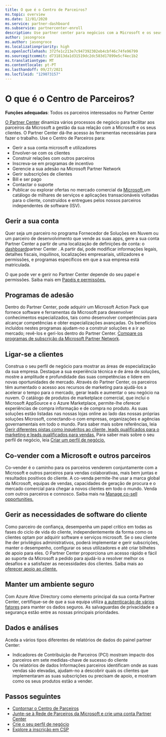 ```yaml
---
title: O que é o Centro de Parceiros?
ms.topic: overview
ms.date: 12/01/2020
ms.service: partner-dashboard
ms.subservice: partnercenter-enroll
description: Use partner center para negócios com a Microsoft e os seus clientes
author: jasongroce
ms.author: jasongroce
ms.localizationpriority: high
ms.openlocfilehash: 372fe1c213e7c947392302eb4cbf46c74fe96799
ms.sourcegitcommit: d731813da1d31519dc2dc583d17899e5cf4ec1b2
ms.translationtype: MT
ms.contentlocale: pt-PT
ms.lasthandoff: 09/27/2021
ms.locfileid: "129073157"
---
```

# <a name="what-is-partner-center"></a>O que é o Centro de Parceiros?

**Funções adequadas**: Todos os parceiros interessados no Partner Center

[O Partner Center](https://partner.microsoft.com/dashboard/home) dinamiza vários processos de negócio para facilitar aos parceiros da Microsoft a gestão da sua relação com a Microsoft e os seus clientes. O Partner Center dá-lhe acesso às ferramentas necessárias para fazer o trabalho. Use o Centro de Parceiros para:

- Gerir a sua conta microsoft e utilizadores
- Envolver-se com os clientes
- Construir relações com outros parceiros
- Inscreva-se em programas de incentivo
- Gerencie a sua adesão na Microsoft Partner Network
- Gerir subscrições de clientes
- Bill e ser pago
- Contactar o suporte
- Publicar ou explorar ofertas no mercado comercial da [Microsoft,](/azure/marketplace)um catálogo de milhares de serviços e aplicações transacionáveis voltadas para o cliente, construídos e entregues pelos nossos parceiros independentes de software (ISV).

## <a name="manage-your-account"></a>Gerir a sua conta

Quer seja um parceiro no programa Fornecedor de Soluções em Nuvem ou um parceiro de desenvolvimento que vende as suas apps, gere a sua conta Partner Center a partir de uma localização de definições de conta: o [dashboard](https://partner.microsoft.com/dashboard/home)partner Center . A partir daí, pode modificar informações legais, detalhes fiscais, inquilinos, localizações empresariais, utilizadores e permissões, e programas específicos em que a sua empresa está matriculada.

O que pode ver e gerir no Partner Center depende do seu papel e permissões. Saiba mais em [Papéis e permissões.](permissions-overview.md)

## <a name="membership-programs"></a>Programas de adesão

Dentro do Partner Center, pode adquirir um Microsoft Action Pack que fornece software e ferramentas da Microsoft para desenvolver conhecimentos especializados, tais como desenvolver competências para alcançar competências e obter especializações avançadas. Os benefícios incluídos nestes programas ajudam-no a construir soluções e a ir ao mercado; revê-los e geri-los dentro do Partner Center. [Compare os programas de subscrição da Microsoft Partner Network](https://partner.microsoft.com/membership/compare-offers).

## <a name="connect-with-customers"></a>Ligar-se a clientes

Construa o seu perfil de negócio para mostrar as áreas de especialização da sua empresa. Destaque a sua experiência técnica e de área de soluções, mostre a amplitude e profundidade das suas competências e lidere em novas oportunidades de mercado. Através do Partner Center, os parceiros têm aumentado o acesso aos recursos de marketing para ajudá-los a acelerar o tempo para o mercado, gerar leads e aumentar o seu negócio na nuvem. O catálogo de produtos de marketplace comercial, que inclui o Microsoft AppSource e o Azure Marketplace, permite-lhe oferecer experiências de compra informação e de compra no produto. As suas soluções estão listadas nas nossas lojas online ao lado das nossas próprias soluções Microsoft, conectando-o com empresas, organizações e agências governamentais em todo o mundo. Para saber mais sobre referências, leia [Gerir diferentes pistas como inquéritos ao cliente, leads qualificados para o marketing e leads qualificados para vendas.](manage-leads.md) Para saber mais sobre o seu perfil de negócio, leia [Criar um perfil de negócio.](create-a-marketing-profile.md)

## <a name="co-sell-with-microsoft-and-other-partners"></a>Co-vender com a Microsoft e outros parceiros

Co-vender é o caminho para os parceiros venderem conjuntamente com a Microsoft e outros parceiros para vendas colaborativas, mais bem juntas e resultados positivos do cliente. A co-venda permite-lhe usar a marca global da Microsoft, equipas de vendas, capacidades de geração de procura e o mercado comercial para chegar a novos clientes em todo o mundo. Venda com outros parceiros e connosco. Saiba mais na [Manage co-sell opportunities.](manage-co-sell-opportunities.md)

## <a name="manage-customer-software-needs"></a>Gerir as necessidades de software do cliente

Como parceiro de confiança, desempenha um papel crítico em todas as fases do ciclo de vida do cliente, independentemente da forma como os clientes optam por adquirir software e serviços microsoft. Se o seu cliente lhe der privilégios administrativos, poderá implementar e gerir subscrições, manter o desempenho, configurar os seus utilizadores e até criar bilhetes de apoio para eles. O Partner Center proporciona um acesso rápido e fácil ao suporte da Microsoft a pedido para ajudá-lo a resolver melhor os desafios e a satisfazer as necessidades dos clientes. Saiba mais ao [oferecer apoio ao cliente.](customer-support.md)

## <a name="maintain-a-secure-environment"></a>Manter um ambiente seguro

Com Azure Ative Directory como elemento principal da sua conta Partner Center, certifique-se de que a sua equipa utiliza [a autenticação de vários fatores](partner-security-requirements-mandating-mfa.md) para manter os dados seguros. As salvaguardas de privacidade e a segurança estão entre as nossas principais prioridades.

## <a name="data-and-analytics"></a>Dados e análises

Aceda a vários tipos diferentes de relatórios de dados do painel partner Center:

- Indicadores de Contribuição de Parceiros (PCI) mostram impacto dos parceiros em sete medidas-chave de sucesso do cliente
- Os relatórios de dados Informações parceiros identificam onde as suas vendas são elevadas, ajudam-no a descobrir quais os clientes que implementaram as suas subscrições ou precisam de apoio, e mostram como os seus produtos estão a vender.

## <a name="next-steps"></a>Passos seguintes

- [Contornar o Centro de Parceiros](get-around-partner-center.md#turn-workspaces-on-and-off)
- [Junte-se à Rede de Parceiros da Microsoft e crie uma conta Partner Center](mpn-create-a-partner-center-account.md)
- [Crie o seu perfil de negócio](create-a-marketing-profile.md)
- [Explore a inscrição em CSP](csp-overview.md)
